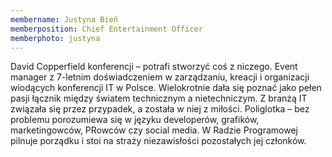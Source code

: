 ```yaml
---
membername: Justyna Bień
memberposition: Chief Entertainment Officer
memberphoto: justyna
---
```

David Copperfield konferencji – potrafi stworzyć coś z niczego. Event manager z 7-letnim doświadczeniem w zarządzaniu, kreacji i organizacji wiodących konferencji IT w Polsce. Wielokrotnie dała się poznać jako pełen pasji łącznik między światem technicznym a nietechniczym. Z branżą IT związała się przez przypadek, a została w niej z miłości. Poliglotka – bez problemu porozumiewa się w języku developerów, grafików, marketingowców, PRowców czy social media. W Radzie Programowej pilnuje porządku i stoi na straży niezawisłości pozostałych jej członków.
